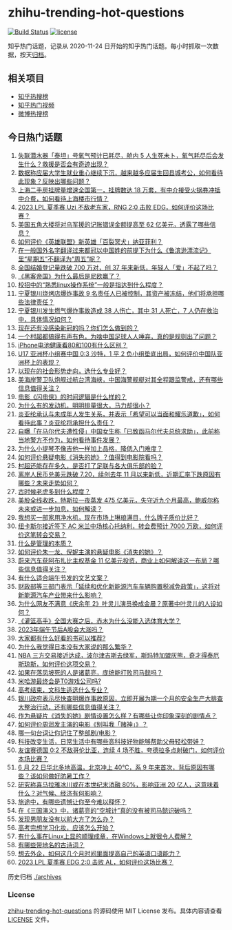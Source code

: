 # zhihu-trending-hot-questions

[![Build Status](https://github.com/justjavac/zhihu-trending-hot-questions/workflows/ci/badge.svg?branch=master)](https://github.com/justjavac/zhihu-trending-hot-questions/actions)
[![license](https://img.shields.io/github/license/justjavac/zhihu-trending-hot-questions)](https://github.com/justjavac/zhihu-trending-hot-questions/blob/master/LICENSE)

知乎热门话题，记录从 2020-11-24
日开始的知乎热门话题。每小时抓取一次数据，按天[归档](./archives)。

## 相关项目

- [知乎热搜榜](https://github.com/justjavac/zhihu-trending-top-search)
- [知乎热门视频](https://github.com/justjavac/zhihu-trending-hot-video)
- [微博热搜榜](https://github.com/justjavac/weibo-trending-hot-search)

## 今日热门话题

<!-- BEGIN -->
<!-- 最后更新时间 Fri Jun 23 2023 01:15:55 GMT+0800 (China Standard Time) -->

1. [失联潜水器「泰坦」号氧气预计已耗尽，舱内 5 人生死未卜，氧气耗尽后会发生什么？救援是否会有奇迹出现？](https://www.zhihu.com/question/608002171)
1. [数据称应届大学生就业重心继续下沉，越来越多应届生回县城考公，如何看待此现象？反映出哪些问题？](https://www.zhihu.com/question/607781746)
1. [上海二手房挂牌量增速全国第一，挂牌数达 18 万套，有中介接受火锅券冲抵中介费，如何看待上海楼市行情？](https://www.zhihu.com/question/607907674)
1. [2023 LPL 夏季赛 Uzi 不敌老东家，RNG 2:0 击败 EDG，如何评价这场比赛？](https://www.zhihu.com/question/608001150)
1. [美国五角大楼将对乌军援的记账错误金额提高至 62 亿美元，透露了哪些信息？](https://www.zhihu.com/question/607781134)
1. [如何评价《英雄联盟》新英雄「百裂冥犬」纳亚菲利？](https://www.zhihu.com/question/607827052)
1. [在一般国外名字翻译过来都冠以中国姓的前提下为什么《鲁滨逊漂流记》里“星期五”不翻译为“周五”呢？](https://www.zhihu.com/question/590522506)
1. [全国结婚登记量跌破 700 万对，创 37 年来新低，年轻人「爱」不起了吗？](https://www.zhihu.com/question/607996046)
1. [《黑客帝国》为什么最后是尼欧赢了？](https://www.zhihu.com/question/45125535)
1. [校招中的“熟悉linux操作系统”一般是指达到什么程度？](https://www.zhihu.com/question/517101428)
1. [宁夏银川烧烤店爆炸事故 9 名责任人已被控制，其资产被冻结，他们将承担哪些法律责任？](https://www.zhihu.com/question/607978473)
1. [宁夏银川发生燃气爆炸事故造成 38 人伤亡，其中 31 人死亡，7 人仍在救治中，具体情况如何？](https://www.zhihu.com/question/607961203)
1. [现在还有没感染新冠的吗？你们怎么做到的？](https://www.zhihu.com/question/576527176)
1. [一个村超都搞得有声有色，为啥中国足球人人唾弃，真的是规则出了问题？](https://www.zhihu.com/question/606948461)
1. [iPhone电池健康看80和100有什么区别？](https://www.zhihu.com/question/569965047)
1. [U17 亚洲杯小组赛中国 0:3 沙特，1 平 2 负小组垫底出局，如何评价中国队亚洲杯上的表现？](https://www.zhihu.com/question/608014216)
1. [以现在的社会形势走向，选什么专业好？](https://www.zhihu.com/question/579628716)
1. [美海岸警卫队炮舰过航台湾海峡，中国海警舰艇对其全程跟监警戒，还有哪些信息值得关注？](https://www.zhihu.com/question/607981759)
1. [电影《闪电侠》的时间逻辑是什么样的？](https://www.zhihu.com/question/607279544)
1. [为什么有的发动机，明明排量很大，马力却很小？](https://www.zhihu.com/question/605797979)
1. [炎亚纶承认与未成年人发生关系，并表示「希望可以当面和耀乐道歉」，如何看待此事？炎亚纶将承担什么责任？](https://www.zhihu.com/question/607744350)
1. [自曝「在马尔代夫遭性侵」中国女生称「已致函马尔代夫总统求助」，此前称当地警方不作为，如何看待事件发展？](https://www.zhihu.com/question/607809339)
1. [为什么小提琴不像吉他一样加上品格，降低入门难度？](https://www.zhihu.com/question/308921367)
1. [如何评价悬疑电影《消失的她》？值得到电影院看吗？](https://www.zhihu.com/question/607961545)
1. [村超还能存在多久，是否打了足联与各大俱乐部的脸？](https://www.zhihu.com/question/606520764)
1. [离岸人民币兑美元跌破 7.20，续创去年 11 月以来新低，近期汇率下跌原因有哪些？未来走势如何？](https://www.zhihu.com/question/607789906)
1. [古时候老虎多到什么程度？](https://www.zhihu.com/question/284091530)
1. [美股全线收跌，特斯拉一夜蒸发 475 亿美元，失守近九个月最高，鲍威尔称未来或进一步加息，如何解读？](https://www.zhihu.com/question/607964846)
1. [我想买一部家用净水机，现在市场上琳琅满目，什么牌子质价比好？](https://www.zhihu.com/question/49600688)
1. [纽卡斯尔接近签下 AC 米兰中场核心托纳利，转会费预计 7000 万欧，如何评价这笔转会交易？](https://www.zhihu.com/question/607968593)
1. [什么是管理的本质？](https://www.zhihu.com/question/607006108)
1. [如何评价朱一龙、倪妮主演的悬疑电影《消失的她》？](https://www.zhihu.com/question/607263125)
1. [蔚来汽车获阿布扎比主权基金 11 亿美元投资，商业上如何解读这一布局？哪些信息值得关注？](https://www.zhihu.com/question/607716316)
1. [有什么适合端午节发的文艺文案？](https://www.zhihu.com/question/463413992)
1. [财政部等三部门表示「延续和优化新能源汽车车辆购置税减免政策」，这将对新能源汽车产业带来什么影响？](https://www.zhihu.com/question/607784960)
1. [为什么网友不满意《庆余年 2》叶灵儿演员换成金晨？原著中叶灵儿的人设如何？](https://www.zhihu.com/question/607597903)
1. [《灌篮高手》全国大赛之后，赤木为什么没能入选体育大学？](https://www.zhihu.com/question/21984804)
1. [2023年端午节后A股会大涨吗？](https://www.zhihu.com/question/607909550)
1. [大家都有什么好看的书可以推荐?](https://www.zhihu.com/question/603748072)
1. [为什么我觉得日本没有大家说的那么繁华？](https://www.zhihu.com/question/599520936)
1. [NBA 三方交易接近达成，波尔津吉斯去绿军，斯玛特加盟灰熊，奇才得泰厄斯琼斯，如何评价这项交易？](https://www.zhihu.com/question/607968898)
1. [如果在落凤坡死的人是诸葛亮，庞统能打败司马懿吗？](https://www.zhihu.com/question/606962512)
1. [米哈游最终会是T0游戏公司吗?](https://www.zhihu.com/question/585107694)
1. [高考结束，文科生适选什么专业？](https://www.zhihu.com/question/606371023)
1. [银川政府表示尽快查明爆炸事故原因，立即开展为期一个月的安全生产大排查大整治行动，还有哪些信息值得关注？](https://www.zhihu.com/question/608017964)
1. [作为悬疑片《消失的她》剧情设置怎么样？有哪些让你印象深刻的剧情点？](https://www.zhihu.com/question/572197325)
1. [如何评价周润发主演的电影《别叫我「赌神」》？](https://www.zhihu.com/question/607437807)
1. [哪一句台词让你记住了整部剧/电影？](https://www.zhihu.com/question/596285557)
1. [科技改变生活，日常生活中有哪些高科技好物能够帮助父母轻松带娃？](https://www.zhihu.com/question/606792821)
1. [友谊赛德国 0:2 不敌哥伦比亚，连续 4 场不胜，夸德拉多点射破门，如何评价本场比赛？](https://www.zhihu.com/question/607787409)
1. [6 月 22 日华北多地高温，北京冲上 40℃，系 9 年来首次，背后原因有哪些？该如何做好防暑工作？](https://www.zhihu.com/question/607989824)
1. [研究称喜马拉雅冰川或在本世纪末消融 80%，影响亚洲 20 亿人，这意味着什么？对气候、经济有何影响？](https://www.zhihu.com/question/607690075)
1. [旅途中，有哪些遗憾让你至今难以释怀？](https://www.zhihu.com/question/21038225)
1. [在《三国演义》中，诸葛亮的“空城计”真的没有被司马懿识破吗？](https://www.zhihu.com/question/604680603)
1. [发现男朋友没有以前大方了怎么办？](https://www.zhihu.com/question/607299763)
1. [高考完想学习化妆，应该怎么开始？](https://www.zhihu.com/question/606636321)
1. [有什么事在Linux上显的顺理成章，在Windows上就很令人费解？](https://www.zhihu.com/question/604433281)
1. [有哪些带地名的古诗词？](https://www.zhihu.com/question/607509869)
1. [想去外企，如何这几个月时间里面提高自己的英语口语能力？](https://www.zhihu.com/question/347366122)
1. [2023 LPL 夏季赛 EDG 2:0 击败 AL，如何评价这场比赛？](https://www.zhihu.com/question/607809558)

<!-- END -->

历史归档 [./archives](./archives)

### License

[zhihu-trending-hot-questions](https://github.com/justjavac/zhihu-trending-hot-questions)
的源码使用 MIT License 发布。具体内容请查看 [LICENSE](./LICENSE) 文件。
